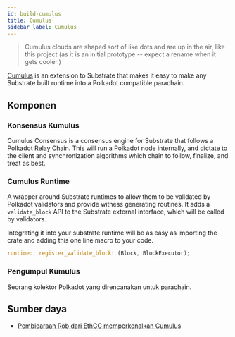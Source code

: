 ```yaml
---
id: build-cumulus
title: Cumulus
sidebar_label: Cumulus
---
```


> Cumulus clouds are shaped sort of like dots and are up in the air, like this project (as it is an initial prototype -- expect a rename when it gets cooler.)

[Cumulus](https://github.com/paritytech/cumulus) is an extension to Substrate that makes it easy to make any Substrate built runtime into a Polkadot compatible parachain.

## Komponen

### Konsensus Kumulus

Cumulus Consensus is a consensus engine for Substrate that follows a Polkadot Relay Chain. This will run a Polkadot node internally, and dictate to the client and synchronization algorithms which chain to follow, finalize, and treat as best.

### Cumulus Runtime

A wrapper around Substrate runtimes to allow them to be validated by Polkadot validators and provide witness generating routines. It adds a `validate_block` API to the Substrate external interface, which will be called by validators.

Integrating it into your substrate runtime will be as easy as importing the crate and adding this one line macro to your code.

```rust
runtime:: register_validate_block! (Block, BlockExecutor);
```

### Pengumpul Kumulus

Seorang kolektor Polkadot yang direncanakan untuk parachain.

## Sumber daya

- [Pembicaraan Rob dari EthCC memperkenalkan Cumulus](https://www.youtube.com/watch?v=thgtXq5YMOo)
